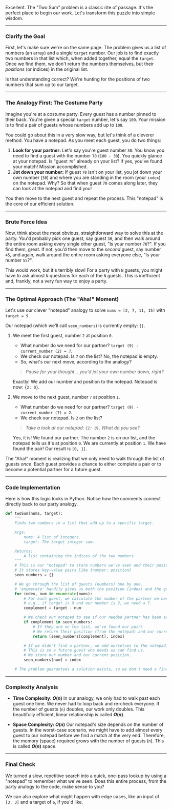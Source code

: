 Excellent. The "Two Sum" problem is a classic rite of passage. It's the perfect place to begin our work. Let's transform this puzzle into simple wisdom.

-----

### Clarify the Goal

First, let's make sure we're on the same page. The problem gives us a list of numbers (an array) and a single `target` number. Our job is to find exactly two numbers in that list which, when added together, equal the `target`. Once we find them, we don't return the numbers themselves, but their *positions* (or indices) in the original list.

Is that understanding correct? We're hunting for the positions of two numbers that sum up to our target.

-----

### The Analogy First: The Costume Party

Imagine you're at a costume party. Every guest has a number pinned to their back. You're given a special `target` number, let's say `100`. Your mission is to find a pair of guests whose numbers add up to `100`.

You could go about this in a very slow way, but let's think of a cleverer method. You have a notepad. As you meet each guest, you do two things:

1.  **Look for your partner:** Let's say you're guest number `30`. You know you need to find a guest with the number `70` (`100 - 30`). You quickly glance at your notepad. Is "guest `70`" already on your list? If yes, you've found your match\! Mission accomplished.
2.  **Jot down your number:** If guest `70` isn't on your list, you jot down your own number (`30`) and where you are standing in the room (your `index`) on the notepad. Why? So that when guest `70` comes along later, they can look at the notepad and find you\!

You then move to the next guest and repeat the process. This "notepad" is the core of our efficient solution.

-----

### Brute Force Idea

Now, think about the most obvious, straightforward way to solve this at the party. You'd probably pick one guest, say guest `30`, and then walk around the entire room asking every single other guest, "Is your number `70`?". If you find them, great. If not, you'd then move to the *second* guest, say number `45`, and again, walk around the entire room asking everyone else, "Is your number `55`?".

This would work, but it's terribly slow\! For a party with `N` guests, you might have to ask almost `N` questions for each of the `N` guests. This is inefficient and, frankly, not a very fun way to enjoy a party.

-----

### The Optimal Approach (The "Aha\!" Moment)

Let's use our clever "notepad" analogy to solve `nums = [2, 7, 11, 15]` with `target = 9`.

Our notepad (which we'll call `seen_numbers`) is currently empty: `{}`.

1.  We meet the first guest, number `2` at position `0`.

      * What number do we need for our partner? `target (9) - current_number (2) = 7`.
      * We check our notepad. Is `7` on the list? No, the notepad is empty.
      * So, what's our next move, according to the analogy?

    > *Pause for your thought... you'd jot your own number down, right?*

    Exactly\! We add our number and position to the notepad. Notepad is now: `{2: 0}`.

2.  We move to the next guest, number `7` at position `1`.

      * What number do we need for our partner? `target (9) - current_number (7) = 2`.
      * We check our notepad. Is `2` on the list?

    > *Take a look at our notepad: `{2: 0}`. What do you see?*

    Yes, it is\! We found our partner. The number `2` is on our list, and the notepad tells us it's at position `0`. We are currently at position `1`. We have found the pair\! Our result is `[0, 1]`.

The "Aha\!" moment is realizing that we only need to walk through the list of guests *once*. Each guest provides a chance to either complete a pair or to become a potential partner for a future guest.

-----

### Code Implementation

Here is how this logic looks in Python. Notice how the comments connect directly back to our party analogy.

```python
def twoSum(nums, target):
    """
    Finds two numbers in a list that add up to a specific target.

    Args:
        nums: A list of integers.
        target: The target integer sum.

    Returns:
        A list containing the indices of the two numbers.
    """
    # This is our "notepad" to store numbers we've seen and their positions.
    # It stores key-value pairs like {number: position}
    seen_numbers = {}

    # We go through the list of guests (numbers) one by one.
    # 'enumerate' handily gives us both the position (index) and the guest (num).
    for index, num in enumerate(nums):
        # For each guest, we calculate the number of the partner we need.
        # e.g., if target is 9 and our number is 2, we need a 7.
        complement = target - num

        # We check our notepad to see if our needed partner has been seen before.
        if complement in seen_numbers:
            # If they are on the list, we've found our pair!
            # We return their position (from the notepad) and our current position.
            return [seen_numbers[complement], index]

        # If we didn't find a partner, we add ourselves to the notepad.
        # This is so a future guest who needs us can find us.
        # We store our number and our current position.
        seen_numbers[num] = index

    # The problem guarantees a solution exists, so we don't need a final return here.
```

-----

### Complexity Analysis

  * **Time Complexity: $O(n)$**
    In our analogy, we only had to walk past each guest one time. We never had to loop back and re-check everyone. If the number of guests (`n`) doubles, our work only doubles. This beautifully efficient, linear relationship is called **$O(n)$**.

  * **Space Complexity: $O(n)$**
    Our notepad's size depends on the number of guests. In the worst-case scenario, we might have to add almost every guest to our notepad before we find a match at the very end. Therefore, the memory (space) required grows with the number of guests (`n`). This is called **$O(n)$** space.

-----

### Final Check

We turned a slow, repetitive search into a quick, one-pass lookup by using a "notepad" to remember what we've seen. Does this entire process, from the party analogy to the code, make sense to you?

We can also explore what might happen with edge cases, like an input of `[3, 3]` and a target of `6`, if you'd like.